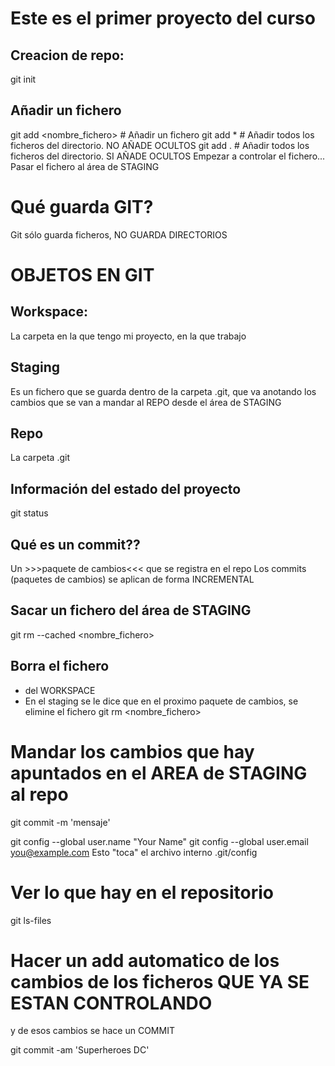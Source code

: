 # Este es el primer proyecto del curso

## Creacion de repo:
git init

## Añadir un fichero
git add <nombre_fichero>    # Añadir un fichero
git add *                   # Añadir todos los ficheros del directorio. NO AÑADE OCULTOS
git add .                   # Añadir todos los ficheros del directorio. SI AÑADE OCULTOS
Empezar a controlar el fichero...
Pasar el fichero al área de STAGING

# Qué guarda GIT?
Git sólo guarda ficheros, NO GUARDA DIRECTORIOS

# OBJETOS EN GIT
## Workspace:
La carpeta en la que tengo mi proyecto, en la que trabajo
## Staging
Es un fichero que se guarda dentro de la carpeta .git, que va anotando los cambios
que se van a mandar al REPO desde el área de STAGING
## Repo
La carpeta .git

## Información del estado del proyecto
git status

## Qué es un commit??
Un >>>paquete de cambios<<< que se registra en el repo
Los commits (paquetes de cambios) se aplican de forma INCREMENTAL

## Sacar un fichero del área de STAGING
git rm --cached <nombre_fichero>

## Borra el fichero
- del WORKSPACE
- En el staging se le dice que en el proximo paquete de cambios, se elimine el fichero
git rm <nombre_fichero>

# Mandar los cambios que hay apuntados en el AREA de STAGING al repo
git commit -m 'mensaje'

git config --global user.name "Your Name"
git config --global user.email you@example.com
Esto "toca" el archivo interno .git/config

# Ver lo que hay en el repositorio
git ls-files

# Hacer un add automatico de los cambios de los ficheros QUE YA SE ESTAN CONTROLANDO
  y de esos cambios se hace un COMMIT
  
git commit -am 'Superheroes DC'